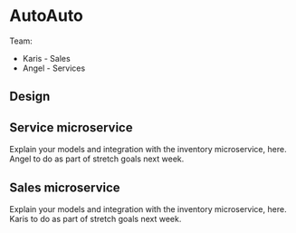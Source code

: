 # AutoAuto

Team:

* Karis - Sales
* Angel - Services



## Design

## Service microservice

Explain your models and integration with the inventory
microservice, here.
Angel to do as part of stretch goals next week.

## Sales microservice

Explain your models and integration with the inventory
microservice, here.
Karis to do as part of stretch goals next week.
